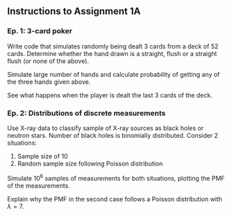 ## Instructions to Assignment 1A

### Ep. 1: 3-card poker

Write code that simulates randomly being dealt 3 cards from a deck of 52 cards. Determine whether the hand drawn is a straight, flush or a straight flush (or none of the above).

Simulate large number of hands and calculate probability of getting any of the three hands given above.

See what happens when the player is dealt the last 3 cards of the deck. 

### Ep. 2: Distributions of discrete measurements

Use X-ray data to classify sample of X-ray sources as black holes or neutron stars. Number of black holes is binomially distributed. Consider 2 situations:

1. Sample size of 10
2. Random sample size following Poisson distribution

Simulate $10^6$ samples of measurements for both situations, plotting the PMF of the measurements. 

Explain why the PMF in the second case follows a Poisson distribution with $\lambda=7$.
